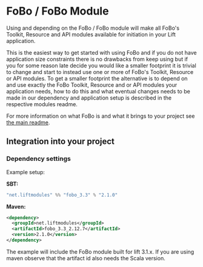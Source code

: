 # FoBo / FoBo Module

Using and depending on the FoBo / FoBo module will make all FoBo's Toolkit, Resource and API modules available 
for initiation in your Lift application. 

This is the easiest way to get started with using FoBo and if you do not have application size constraints there 
is no drawbacks from keep using but if you for some reason late decide you would like a smaller footprint it is 
trivial to change and start to instead use one or more of FoBo's Toolkit, Resource or API modules. 
To get a smaller footprint the alternative is to depend on and use exactly the FoBo Toolkit, Resource and or API 
modules your application needs, how to do this and what eventual changes needs to be made in our dependency and 
application setup is described in the respective modules readme. 

For more information on what FoBo is and what it brings to your project see [the main readme](https://github.com/karma4u101/FoBo/blob/master/README.md).

## Integration into your project 

### Dependency settings

Example setup:

**SBT:**
```scala
"net.liftmodules" %% "fobo_3.3" % "2.1.0"
```
**Maven:**
```xml
<dependency>
  <groupId>net.liftmodules</groupId>
  <artifactId>fobo_3.3_2.12.7</artifactId>
  <version>2.1.0</version>
</dependency>
```
The example will include the FoBo module built for lift 3.1.x. 
If you are using maven observe that the artifact id also needs the Scala version.
